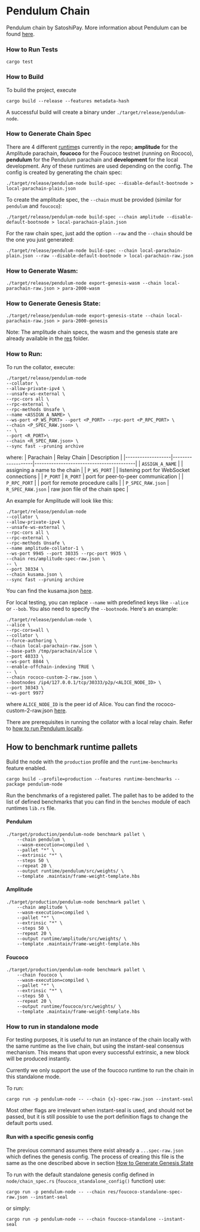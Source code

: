 # Pendulum Chain

Pendulum chain by SatoshiPay. More information about Pendulum can be found [here](https://docs.pendulumchain.org/).

### How to Run Tests
```
cargo test
```

### How to Build

To build the project, execute

```
cargo build --release --features metadata-hash
```

A successful build will create a binary under `./target/release/pendulum-node`.

### How to Generate Chain Spec

There are 4 different [runtime](runtime)s currently in the repo; **amplitude** for the Amplitude parachain, **foucoco**
for the Foucoco testnet (running on Rococo), **pendulum** for the Pendulum parachain and **development** for the local
development. Any of these runtimes are used depending on the config. The config is created by generating the chain spec:

```
./target/release/pendulum-node build-spec --disable-default-bootnode > local-parachain-plain.json
```

To create the amplitude spec, the `--chain` must be provided (similar for `pendulum` and `foucoco`):

```
./target/release/pendulum-node build-spec --chain amplitude --disable-default-bootnode > local-parachain-plain.json
```

For the raw chain spec, just add the option `--raw` and the `--chain` should be the one you just generated:

```
./target/release/pendulum-node build-spec --chain local-parachain-plain.json --raw --disable-default-bootnode > local-parachain-raw.json
```

### How to Generate Wasm:

```
./target/release/pendulum-node export-genesis-wasm --chain local-parachain-raw.json > para-2000-wasm
```

### How to Generate Genesis State:

```
./target/release/pendulum-node export-genesis-state --chain local-parachain-raw.json > para-2000-genesis
```

Note: The amplitude chain specs, the wasm and the genesis state are already available in the [res](res) folder.

### How to Run:

To run the collator, execute:

```
./target/release/pendulum-node
--collator \
--allow-private-ipv4 \
--unsafe-ws-external \
--rpc-cors all \
--rpc-external \
--rpc-methods Unsafe \
--name <ASSIGN_A_NAME> \
--ws-port <P_WS_PORT> --port <P_PORT> --rpc-port <P_RPC_PORT> \
--chain <P_SPEC_RAW.json> \
-- \
--port <R_PORT>\
--chain <R_SPEC_RAW.json> \
--sync fast --pruning archive
```

where:
| Parachain | Relay Chain | Description |
|-------------------|-------------------|------------------------------------------|
| `ASSIGN_A_NAME` | | assigning a name to the chain |
| `P_WS_PORT` | | listening port for WebSocket connections |
| `P_PORT` | `R_PORT` | port for peer-to-peer communication |
| `P_RPC_PORT` | | port for remote procedure calls |
| `P_SPEC_RAW.json` | `R_SPEC_RAW.json` | raw json file of the chain spec |

An example for Amplitude will look like this:

```
./target/release/pendulum-node
--collator \
--allow-private-ipv4 \
--unsafe-ws-external \
--rpc-cors all \
--rpc-external \
--rpc-methods Unsafe \
--name amplitude-collator-1 \
--ws-port 9945 --port 30335 --rpc-port 9935 \
--chain res/amplitude-spec-raw.json \
-- \
--port 30334 \
--chain kusama.json \
--sync fast --pruning archive
```

You can find the
kusama.json [here](https://github.com/paritytech/polkadot/blob/master/node/service/chain-specs/kusama.json).

For local testing, you can replace `--name` with predefined keys like `--alice` or `--bob`. You also need to specify
the `--bootnode`. Here's an example:

```
./target/release/pendulum-node \
--alice \
--rpc-cors=all \
--collator \
--force-authoring \
--chain local-parachain-raw.json \
--base-path /tmp/parachain/alice \
--port 40333 \
--ws-port 8844 \
--enable-offchain-indexing TRUE \
-- \
--chain rococo-custom-2-raw.json \
--bootnodes /ip4/127.0.0.1/tcp/30333/p2p/<ALICE_NODE_ID> \
--port 30343 \
--ws-port 9977
```

where `ALICE_NODE_ID` is the peer id of Alice.
You can find the
rococo-custom-2-raw.json [here](https://github.com/substrate-developer-hub/substrate-docs/blob/314e9cd3bd0ca9426bbfd381b79c3ef4d06b49c2/static/assets/tutorials/cumulus/chain-specs/rococo-custom-2-raw.json).

There are prerequisites in running the collator with a local relay chain. Refer
to [how to run Pendulum locally](https://pendulum.gitbook.io/pendulum-docs/build/build-environment/local-pendulum-chain-setup).

## How to benchmark runtime pallets

Build the node with the `production` profile and the `runtime-benchmarks` feature enabled.

```shell
cargo build --profile=production --features runtime-benchmarks --package pendulum-node
```

Run the benchmarks of a registered pallet.
The pallet has to be added to the list of defined benchmarks that you can find in the `benches` module of each
runtimes `lib.rs` file.

#### Pendulum

```shell
./target/production/pendulum-node benchmark pallet \
    --chain pendulum \
    --wasm-execution=compiled \
    --pallet "*" \
    --extrinsic "*" \
    --steps 50 \
    --repeat 20 \
    --output runtime/pendulum/src/weights/ \
    --template .maintain/frame-weight-template.hbs
```

#### Amplitude

```shell
./target/production/pendulum-node benchmark pallet \
    --chain amplitude \
    --wasm-execution=compiled \
    --pallet "*" \
    --extrinsic "*" \
    --steps 50 \
    --repeat 20 \
    --output runtime/amplitude/src/weights/ \
    --template .maintain/frame-weight-template.hbs
```

#### Foucoco

```shell
./target/production/pendulum-node benchmark pallet \
    --chain foucoco \
    --wasm-execution=compiled \
    --pallet "*" \
    --extrinsic "*" \
    --steps 50 \
    --repeat 20 \
    --output runtime/foucoco/src/weights/ \
    --template .maintain/frame-weight-template.hbs
```

### How to run in standalone mode

For testing purposes, it is useful to run an instance of the chain locally with the same runtime as the live chain, but using the instant-seal consensus mechanism. This means that upon every successful extrinsic, a new block will be produced instantly.

Currently we only support the use of the foucoco runtime to run the chain in this standalone mode.

To run: 

```shell
cargo run -p pendulum-node -- --chain {x}-spec-raw.json --instant-seal
```

Most other flags are irrelevant when instant-seal is used, and should not be passed, but it is still possible 
to use the port definition flags to change the default ports used.

#### Run with a specific genesis config

The previous command assumes there exist already a `...spec-raw.json` which defines the genesis config. The process
of creating this file is the same as the one described above in section [How to Generate Genesis State](#how-to-generate-chain-spec)

To run with the default standalone genesis config defined in `node/chain_spec.rs` (`foucoco_standalone_config()` function) use:

```shell
cargo run -p pendulum-node -- --chain res/foucoco-standalone-spec-raw.json --instant-seal
```

or simply:

```shell
cargo run -p pendulum-node -- --chain foucoco-standalone --instant-seal
```
